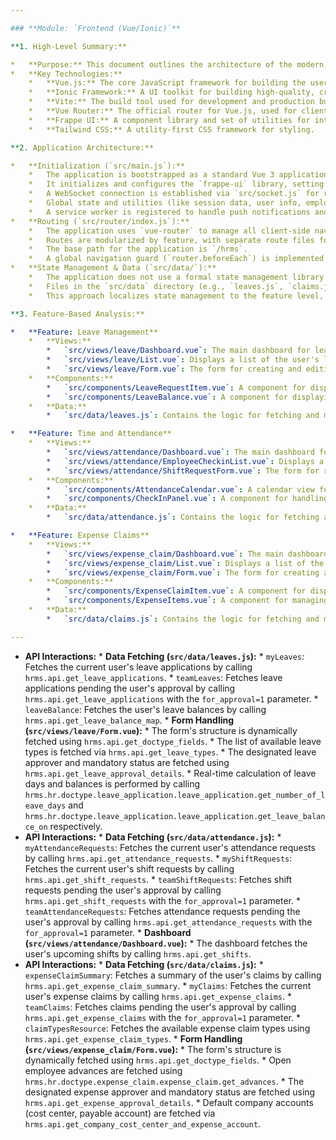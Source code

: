 ```yaml
---

### **Module: `Frontend (Vue/Ionic)`**

**1. High-Level Summary:**

*   **Purpose:** This document outlines the architecture of the modern, standalone frontend application for the HRMS. This application is built as a Single Page Application (SPA) using Vue.js and the Ionic framework, designed to provide a mobile-first, native-like user experience. It communicates with the Frappe backend via a REST API.
*   **Key Technologies:**
    *   **Vue.js:** The core JavaScript framework for building the user interface.
    *   **Ionic Framework:** A UI toolkit for building high-quality, cross-platform native and web app experiences.
    *   **Vite:** The build tool used for development and production builds.
    *   **Vue Router:** The official router for Vue.js, used for client-side navigation.
    *   **Frappe UI:** A component library and set of utilities for interacting with the Frappe backend.
    *   **Tailwind CSS:** A utility-first CSS framework for styling.

**2. Application Architecture:**

*   **Initialization (`src/main.js`):**
    *   The application is bootstrapped as a standard Vue 3 application.
    *   It initializes and configures the `frappe-ui` library, setting `frappeRequest` as the default resource fetcher. This is the primary mechanism for making API calls to the Frappe backend.
    *   A WebSocket connection is established via `src/socket.js` for real-time communication.
    *   Global state and utilities (like session data, user info, employee data, and date formatting) are made available to all components using Vue's `provide`/`inject` API.
    *   A service worker is registered to handle push notifications and provide offline capabilities, enhancing the PWA (Progressive Web App) experience.
*   **Routing (`src/router/index.js`):**
    *   The application uses `vue-router` to manage all client-side navigation.
    *   Routes are modularized by feature, with separate route files for `attendance`, `leaves`, `claims`, `advances`, and `salary_slips`. This keeps the routing configuration clean and maintainable.
    *   The base path for the application is `/hrms`.
    *   A global navigation guard (`router.beforeEach`) is implemented to handle authentication and authorization. It ensures that only logged-in users who are also registered as `Employee`s can access the application's views.
*   **State Management & Data (`src/data/`):**
    *   The application does not use a formal state management library like Vuex or Pinia. Instead, it uses a "resource" pattern provided by `frappe-ui`.
    *   Files in the `src/data` directory (e.g., `leaves.js`, `claims.js`) define these resources. Each resource is responsible for fetching and caching its own data from the backend.
    *   This approach localizes state management to the feature level, making the application more modular.

**3. Feature-Based Analysis:**

*   **Feature: Leave Management**
    *   **Views:**
        *   `src/views/leave/Dashboard.vue`: The main dashboard for leave-related information.
        *   `src/views/leave/List.vue`: Displays a list of the user's leave applications.
        *   `src/views/leave/Form.vue`: The form for creating and editing leave applications.
    *   **Components:**
        *   `src/components/LeaveRequestItem.vue`: A component for displaying a single leave application in a list.
        *   `src/components/LeaveBalance.vue`: A component for displaying the user's leave balances.
    *   **Data:**
        *   `src/data/leaves.js`: Contains the logic for fetching and managing leave application data from the backend.

*   **Feature: Time and Attendance**
    *   **Views:**
        *   `src/views/attendance/Dashboard.vue`: The main dashboard for attendance-related information.
        *   `src/views/attendance/EmployeeCheckinList.vue`: Displays a list of the user's check-ins.
        *   `src/views/attendance/ShiftRequestForm.vue`: The form for requesting shift changes.
    *   **Components:**
        *   `src/components/AttendanceCalendar.vue`: A calendar view for displaying attendance data.
        *   `src/components/CheckInPanel.vue`: A component for handling employee check-ins.
    *   **Data:**
        *   `src/data/attendance.js`: Contains the logic for fetching and managing attendance data.

*   **Feature: Expense Claims**
    *   **Views:**
        *   `src/views/expense_claim/Dashboard.vue`: The main dashboard for expense claims.
        *   `src/views/expense_claim/List.vue`: Displays a list of the user's expense claims.
        *   `src/views/expense_claim/Form.vue`: The form for creating and editing expense claims.
    *   **Components:**
        *   `src/components/ExpenseClaimItem.vue`: A component for displaying a single expense claim in a list.
        *   `src/components/ExpenseItems.vue`: A component for managing the individual items within an expense claim.
    *   **Data:**
        *   `src/data/claims.js`: Contains the logic for fetching and managing expense claim data.

---
```

*   **API Interactions:**
        *   **Data Fetching (`src/data/leaves.js`):**
            *   `myLeaves`: Fetches the current user's leave applications by calling `hrms.api.get_leave_applications`.
            *   `teamLeaves`: Fetches leave applications pending the user's approval by calling `hrms.api.get_leave_applications` with the `for_approval=1` parameter.
            *   `leaveBalance`: Fetches the user's leave balances by calling `hrms.api.get_leave_balance_map`.
        *   **Form Handling (`src/views/leave/Form.vue`):**
            *   The form's structure is dynamically fetched using `hrms.api.get_doctype_fields`.
            *   The list of available leave types is fetched via `hrms.api.get_leave_types`.
            *   The designated leave approver and mandatory status are fetched using `hrms.api.get_leave_approval_details`.
            *   Real-time calculation of leave days and balances is performed by calling `hrms.hr.doctype.leave_application.leave_application.get_number_of_leave_days` and `hrms.hr.doctype.leave_application.leave_application.get_leave_balance_on` respectively.
*   **API Interactions:**
        *   **Data Fetching (`src/data/attendance.js`):**
            *   `myAttendanceRequests`: Fetches the current user's attendance requests by calling `hrms.api.get_attendance_requests`.
            *   `myShiftRequests`: Fetches the current user's shift requests by calling `hrms.api.get_shift_requests`.
            *   `teamShiftRequests`: Fetches shift requests pending the user's approval by calling `hrms.api.get_shift_requests` with the `for_approval=1` parameter.
            *   `teamAttendanceRequests`: Fetches attendance requests pending the user's approval by calling `hrms.api.get_attendance_requests` with the `for_approval=1` parameter.
        *   **Dashboard (`src/views/attendance/Dashboard.vue`):**
            *   The dashboard fetches the user's upcoming shifts by calling `hrms.api.get_shifts`.
*   **API Interactions:**
        *   **Data Fetching (`src/data/claims.js`):**
            *   `expenseClaimSummary`: Fetches a summary of the user's claims by calling `hrms.api.get_expense_claim_summary`.
            *   `myClaims`: Fetches the current user's expense claims by calling `hrms.api.get_expense_claims`.
            *   `teamClaims`: Fetches claims pending the user's approval by calling `hrms.api.get_expense_claims` with the `for_approval=1` parameter.
            *   `claimTypesResource`: Fetches the available expense claim types using `hrms.api.get_expense_claim_types`.
        *   **Form Handling (`src/views/expense_claim/Form.vue`):**
            *   The form's structure is dynamically fetched using `hrms.api.get_doctype_fields`.
            *   Open employee advances are fetched using `hrms.hr.doctype.expense_claim.expense_claim.get_advances`.
            *   The designated expense approver and mandatory status are fetched using `hrms.api.get_expense_approval_details`.
            *   Default company accounts (cost center, payable account) are fetched via `hrms.api.get_company_cost_center_and_expense_account`.